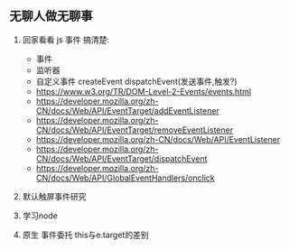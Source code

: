 无聊人做无聊事
------------------------------------

1. 回家看看 js 事件 搞清楚:

    * 事件
    * 监听器
    * 自定义事件 createEvent dispatchEvent(发送事件,触发?)
    * https://www.w3.org/TR/DOM-Level-2-Events/events.html
    * https://developer.mozilla.org/zh-CN/docs/Web/API/EventTarget/addEventListener
    * https://developer.mozilla.org/zh-CN/docs/Web/API/EventTarget/removeEventListener
    * https://developer.mozilla.org/zh-CN/docs/Web/API/EventListener
    * https://developer.mozilla.org/zh-CN/docs/Web/API/EventTarget/dispatchEvent
    * https://developer.mozilla.org/zh-CN/docs/Web/API/GlobalEventHandlers/onclick

2. 默认触屏事件研究

3. 学习node

4. 原生 事件委托 this与e.target的差别
